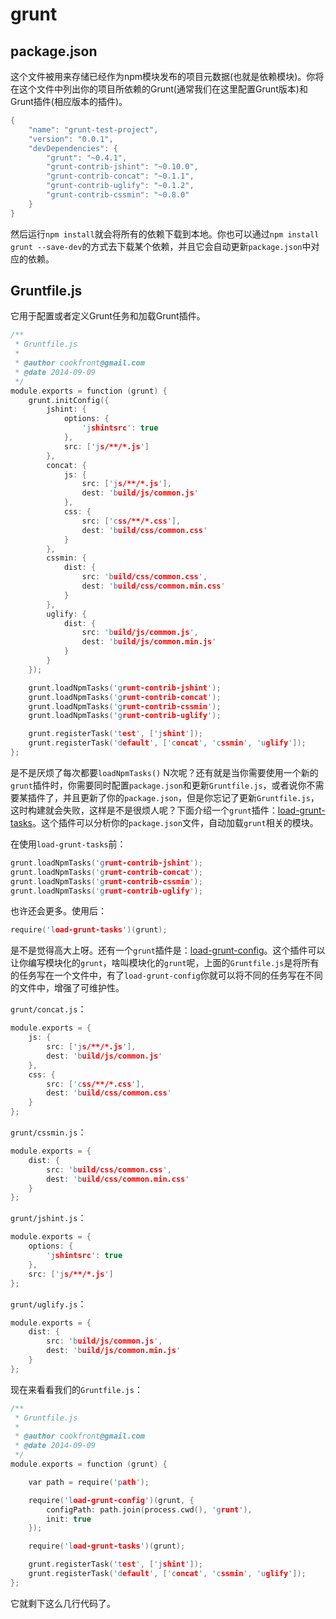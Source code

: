 grunt
========

## package.json

这个文件被用来存储已经作为npm模块发布的项目元数据(也就是依赖模块)。你将在这个文件中列出你的项目所依赖的Grunt(通常我们在这里配置Grunt版本)和Grunt插件(相应版本的插件)。

```c
{
	"name": "grunt-test-project",
	"version": "0.0.1",
	"devDependencies": {
		"grunt": "~0.4.1",
		"grunt-contrib-jshint": "~0.10.0",
		"grunt-contrib-concat": "~0.1.1",
		"grunt-contrib-uglify": "~0.1.2",
		"grunt-contrib-cssmin": "~0.8.0"
	}
}
```

然后运行`npm install`就会将所有的依赖下载到本地。你也可以通过`npm install grunt --save-dev`的方式去下载某个依赖，并且它会自动更新`package.json`中对应的依赖。

## Gruntfile.js

它用于配置或者定义Grunt任务和加载Grunt插件。

```c
/**
 * Gruntfile.js
 *
 * @author cookfront@gmail.com
 * @date 2014-09-09
 */
module.exports = function (grunt) {
	grunt.initConfig({
		jshint: {
			options: {
				'jshintsrc': true
			},
			src: ['js/**/*.js']
		},
		concat: {
			js: {
				src: ['js/**/*.js'],
				dest: 'build/js/common.js'
			},
			css: {
				src: ['css/**/*.css'],
				dest: 'build/css/common.css'
			}
		},
		cssmin: {
			dist: {
				src: 'build/css/common.css',
				dest: 'build/css/common.min.css'
			}
		},
		uglify: {
			dist: {
				src: 'build/js/common.js',
				dest: 'build/js/common.min.js'
			}
		}
	});

	grunt.loadNpmTasks('grunt-contrib-jshint');
	grunt.loadNpmTasks('grunt-contrib-concat');
	grunt.loadNpmTasks('grunt-contrib-cssmin');
	grunt.loadNpmTasks('grunt-contrib-uglify');

	grunt.registerTask('test', ['jshint']);
	grunt.registerTask('default', ['concat', 'cssmin', 'uglify']);
};
```

是不是厌烦了每次都要`loadNpmTasks()` N次呢？还有就是当你需要使用一个新的`grunt`插件时，你需要同时配置`package.json`和更新`Gruntfile.js`，或者说你不需要某插件了，并且更新了你的`package.json`，但是你忘记了更新`Gruntfile.js`，这时构建就会失败，这样是不是很烦人呢？下面介绍一个`grunt`插件：[load-grunt-tasks](https://github.com/sindresorhus/load-grunt-tasks)。这个插件可以分析你的`package.json`文件，自动加载`grunt`相关的模块。

在使用`load-grunt-tasks`前：

```c
grunt.loadNpmTasks('grunt-contrib-jshint');
grunt.loadNpmTasks('grunt-contrib-concat');
grunt.loadNpmTasks('grunt-contrib-cssmin');
grunt.loadNpmTasks('grunt-contrib-uglify');
```

也许还会更多。使用后：

```c
require('load-grunt-tasks')(grunt);
```

是不是觉得高大上呀。还有一个`grunt`插件是：[load-grunt-config](https://github.com/firstandthird/load-grunt-config)。这个插件可以让你编写模块化的`grunt`，啥叫模块化的`grunt`呢，上面的`Gruntfile.js`是将所有的任务写在一个文件中，有了`load-grunt-config`你就可以将不同的任务写在不同的文件中，增强了可维护性。

`grunt/concat.js`：

```c
module.exports = {
	js: {
		src: ['js/**/*.js'],
		dest: 'build/js/common.js'
	},
	css: {
		src: ['css/**/*.css'],
		dest: 'build/css/common.css'
	}
};
```

`grunt/cssmin.js`：

```c
module.exports = {
	dist: {
		src: 'build/css/common.css',
		dest: 'build/css/common.min.css'
	}
};
```

`grunt/jshint.js`：

```c
module.exports = {
	options: {
		'jshintsrc': true
	},
	src: ['js/**/*.js']
};
```

`grunt/uglify.js`：

```c
module.exports = {
	dist: {
		src: 'build/js/common.js',
		dest: 'build/js/common.min.js'
	}
};
```

现在来看看我们的`Gruntfile.js`：

```c
/**
 * Gruntfile.js
 *
 * @author cookfront@gmail.com
 * @date 2014-09-09
 */
module.exports = function (grunt) {

	var path = require('path');

	require('load-grunt-config')(grunt, {
		configPath: path.join(process.cwd(), 'grunt'),
		init: true
	});

	require('load-grunt-tasks')(grunt);

	grunt.registerTask('test', ['jshint']);
	grunt.registerTask('default', ['concat', 'cssmin', 'uglify']);
};
```

它就剩下这么几行代码了。
